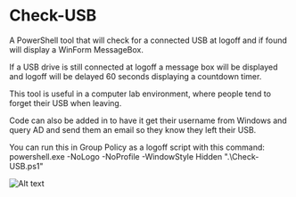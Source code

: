 # Check-USB
A PowerShell tool that will check for a connected USB at logoff and if found will display a WinForm MessageBox.

If a USB drive is still connected at logoff a message box will be displayed and logoff will be delayed 60 seconds displaying a countdown timer.

This tool is useful in a computer lab environment, where people tend to forget their USB when leaving.

Code can also be added in to have it get their username from Windows and query AD and send them an email so they know they left their USB.

You can run this in Group Policy as a logoff script with this command: powershell.exe -NoLogo -NoProfile -WindowStyle Hidden ".\Check-USB.ps1"

![Alt text](/../main/Check-USB.png?raw=true "Optional Title")
